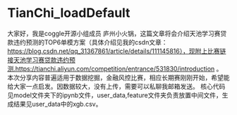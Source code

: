 # TianChi_loadDefault
大家好，我是coggle开源小组成员 庐州小火锅，这篇文章将会介绍天池学习赛贷款违约预测的TOP6单模方案（具体介绍见我的csdn文章：https://blog.csdn.net/qq_31367861/article/details/111145816），现附上比赛链接天池学习赛贷款违约预测.https://tianchi.aliyun.com/competition/entrance/531830/introduction 。
本次分享内容普遍适用于数据挖掘，金融风控比赛，相应长期赛刚刚开始，希望能给大家一点启发。因数据较大，没有上传，需要可以私聊我邮箱发送。 
核心代码见model文件夹下的ipynb文件，user_data,feature文件夹负责放置中间文件，生成结果见user_data中的xgb.csv。
